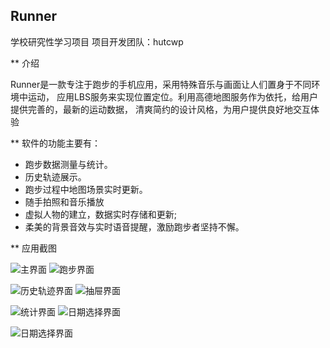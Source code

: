## Runner
学校研究性学习项目
项目开发团队：hutcwp

** 介绍

Runner是一款专注于跑步的手机应用，采用特殊音乐与画面让人们置身于不同环境中运动，
应用LBS服务来实现位置定位。利用高德地图服务作为依托，给用户提供完善的，最新的运动数据，
清爽简约的设计风格，为用户提供良好地交互体验

** 软件的功能主要有：

-	跑步数据测量与统计。
-	历史轨迹展示。
-	跑步过程中地图场景实时更新。
-	随手拍照和音乐播放
-	虚拟人物的建立，数据实时存储和更新;
-	柔美的背景音效与实时语音提醒，激励跑步者坚持不懈。

** 应用截图

![主界面](https://github.com/hutcwp/img-floder/blob/master/Runner%E4%B8%BB%E7%95%8C%E9%9D%A2.png)
![跑步界面](https://github.com/hutcwp/img-floder/blob/master/Runner%E8%B7%91%E6%AD%A5%E7%95%8C%E9%9D%A2.png)

![历史轨迹界面](https://github.com/hutcwp/img-floder/blob/master/Runner%E5%8E%86%E5%8F%B2%E8%BD%A8%E8%BF%B9%E7%95%8C%E9%9D%A2.png)
![抽屉界面](https://github.com/hutcwp/img-floder/blob/master/Runner%E6%8A%BD%E5%B1%89%E7%95%8C%E9%9D%A2.png)

![统计界面](https://github.com/hutcwp/img-floder/blob/master/Runner%E6%95%B0%E6%8D%AE%E7%BB%9F%E8%AE%A1%E7%95%8C%E9%9D%A2.png)
![日期选择界面](https://github.com/hutcwp/img-floder/blob/master/Runner%E6%97%A5%E6%9C%9F%E9%80%89%E6%8B%A9%E7%95%8C%E9%9D%A2.png)

![日期选择界面](https://github.com/hutcwp/img-floder/blob/master/Runner%E5%8E%86%E5%8F%B2%E8%AE%B0%E5%BD%95%E7%95%8C%E9%9D%A2.png)


